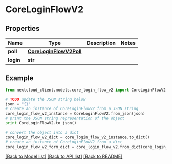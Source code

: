 # CoreLoginFlowV2


## Properties
Name | Type | Description | Notes
------------ | ------------- | ------------- | -------------
**poll** | [**CoreLoginFlowV2Poll**](CoreLoginFlowV2Poll.md) |  | 
**login** | **str** |  | 

## Example

```python
from nextcloud_client.models.core_login_flow_v2 import CoreLoginFlowV2

# TODO update the JSON string below
json = "{}"
# create an instance of CoreLoginFlowV2 from a JSON string
core_login_flow_v2_instance = CoreLoginFlowV2.from_json(json)
# print the JSON string representation of the object
print CoreLoginFlowV2.to_json()

# convert the object into a dict
core_login_flow_v2_dict = core_login_flow_v2_instance.to_dict()
# create an instance of CoreLoginFlowV2 from a dict
core_login_flow_v2_form_dict = core_login_flow_v2.from_dict(core_login_flow_v2_dict)
```
[[Back to Model list]](../README.md#documentation-for-models) [[Back to API list]](../README.md#documentation-for-api-endpoints) [[Back to README]](../README.md)


